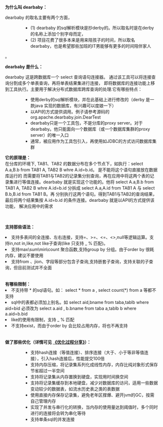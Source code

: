    <strong>为什么叫 dearbaby：</strong>
  <p>dearbaby 的取名主要有两个方面，
  <ul style='margin-left:60px;'>
   <li>(1) dearbaby 的sql解析模块是抄derby的。所以取名时是在derby的名称上添加个别字母而定，</li>
   <li>(2) 项目花费了很多本来是用来陪孩子的时间，所以取名dearbaby，也是希望那些加班的IT男能够有更多的时间陪伴家人</li>
   </ul>。
   </p>
   <strong>dearbaby 是什么：</strong>
   <p>dearbaby 这是跨数据库一个 select 查询语句连接器。
   通过该工具可以将连接查询分割成多个单表查询，再将单表结果集进行连接，
   即将数据库的连接功能上移到工具执行。主要用于解决分布式数据库跨库查询的处理.它有哪些特点：
   <ul style='margin-left:60px;'>
   <li>使用derby的sql解析模块，并在此基础上进行修改的（derby 是一款java 实现的数据库，有兴趣可以度娘一下）</li>
   <li>以API的方式提供调用。例子请参考源码的 org.apache.dearbaby.join.DearTest </li>
   <li>dearbaby只是一个工具包，不是分库的proxy server。对于dearbaby。他只能面向一个数据库（或一个数据库集群的proxy server）的唯一入口</li>
   <li>通常，被应用作为工具包引入，再使用如JDBC的方式访问数据库集群 </li>
   </ul>
   </p>
   
   <p>
   <strong>它的原理是：</strong><br/> 
   在分库的环境下, TAB1、TAB2 的数据分布在多个节点下，如执行：select A.a,B.b from TAB1 A, TAB2 B whre A.id=b.id。
   是不能将这个语句直接放在数据库运行的
   而需要将TAB1与TAB2的记录集分别查询，再在应用中将这两个表的记录集进行等值连接。dearbaby 就是实现这个功能的。他将
   select A.a,B.b from TAB1 A, TAB2 B whre A.id=b.id 分拆成 select A.a,A.id from TAB1 A 与 select B.b,B.id from TAB1 B。再
   分别执行这两个语句。得到TAB1与TAB2的查询结果，最后将两个结果集按 A.id=b.id 的条件连接。dearbaby 就是以API的方式提供该功能，
   解决应用中的需求
   </p>
   
   <br/><br/> 
   <strong>支持那些语法：</strong>
   <li>支持多表间的全连接、左右连接，支持=、>=、<=、<>,null等逻辑运算。支持in,not in,like,not like子查询(like 只支持 _ % 匹配)。</li>
   <li>支持max\sum\min\count 聚合函数,支持group by 分组。由于order by 很耗内存，建议不要使用</li>
   <li>支持from 、jion、字段等部分包含子查询,支持嵌套子查询，支持关联的子查询，但目前测试并不全面</li>
   <br/><br/> 
   <strong>有哪些限制：</strong>
   <li>不支持带 * 的sql语句。如： select * from a , select count(*) from a 等都不支持</li>
   <li> sql中的表都必须加上别名。如 select aid,bname from taba,tablb where aid=bid 必须改为 select a.aid  , b.bname   from taba a,tablb b where a.aid=b.bid </li>
   <li>like的使用有限制，支持 _ % 匹配</li>
   <li>不支持exist，而由于order by 会比较占用内存，将也不再支持</li>
   <br/><br/> 
   <strong>做了那些优化（详情可见 <a href='https://github.com/hry8310/derbymi/wiki/%E4%BC%98%E5%8C%96%E8%BF%87%E7%A8%8B%E5%88%86%E4%BA%AB'>《优化过程分享》</a>）：</strong>
    <ul style='margin-left:60px;'>
   <li>支持hash连接（等值连接）、排序连接（大于、小于等非等值连接），引入hash连接后，性能提交100倍</li>
   <li>支持内存压缩，将记录集系列化成线性内存，内存比纯对象形式保存节省超过一半空间</li>
   <li>支持将记录集从内存置换到硬盘，实现用时间换空间</li>
   <li>支持将记录集缓存到本地硬盘，减少对数据库的访问，适用一些数据变动较少的数据表，如流水历史表之类的表数据</li>
   <li>使用直接内存保存记录集，避免老年区撑爆、避开jvm的GC，按需自己管理内存</li>
   <li>实现了并发与串行化的转换，当内存的使用量达到阈值时，多个同时进行的连接将会转为串化等待</li>
   <li>支持单条sql的并发连接</li>
   </ul>

